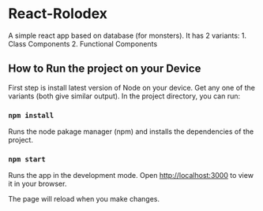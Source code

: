 # React-Rolodex

A simple react app based on database (for monsters).
It has 2 variants: 1. Class Components 2. Functional Components

## How to Run the project on your Device

First step is install latest version of Node on your device.
Get any one of the variants (both give similar output).
In the project directory, you can run:

### `npm install`

Runs the node pakage manager (npm) and installs the dependencies of the project.

### `npm start`

Runs the app in the development mode.
Open [http://localhost:3000](http://localhost:3000) to view it in your browser.

The page will reload when you make changes.
